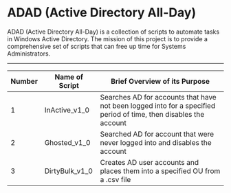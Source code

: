 # ADAD (Active Directory All-Day)
ADAD (Active Directory All-Day) is a collection of scripts to automate tasks in Windows Active Directory.
The mission of this project is to provide a comprehensive set of scripts that can free up time for 
Systems Administrators.

******

Number|Name of Script| Brief Overview of its Purpose
------|--------------|------------------------------
   1  |InActive_v1_0 | Searches AD for accounts that have not been logged into for a specified period of time, then disables the account
   2  |Ghosted_v1_0  | Searched AD for account that were never logged into and disables the account
   3  |DirtyBulk_v1_0 | Creates AD user accounts and places them into a specified OU from a .csv file
